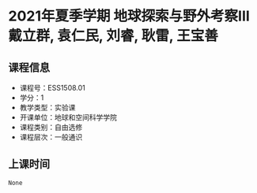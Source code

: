 # 2021年夏季学期 地球探索与野外考察III 戴立群, 袁仁民, 刘睿, 耿雷, 王宝善






## 课程信息

- 课程号：ESS1508.01
- 学分：1
- 教学类型：实验课
- 开课单位：地球和空间科学学院
- 课程类别：自由选修
- 课程层次：一般通识

## 上课时间

```
None
```

